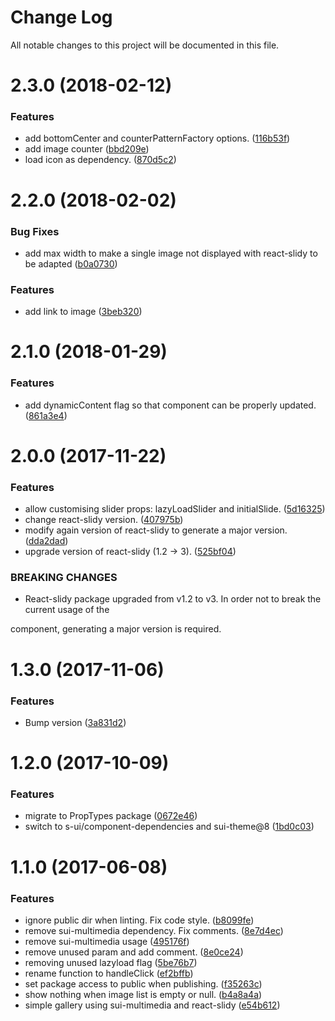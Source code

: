 # Change Log

All notable changes to this project will be documented in this file.

<a name="2.3.0"></a>
# 2.3.0 (2018-02-12)


### Features

* add bottomCenter and counterPatternFactory options. ([116b53f](https://github.com/SUI-Components/sui-components/commit/116b53f))
* add image counter ([bbd209e](https://github.com/SUI-Components/sui-components/commit/bbd209e))
* load icon as dependency. ([870d5c2](https://github.com/SUI-Components/sui-components/commit/870d5c2))



<a name="2.2.0"></a>
# 2.2.0 (2018-02-02)


### Bug Fixes

* add max width to make a single image not displayed with react-slidy to be adapted ([b0a0730](https://github.com/SUI-Components/sui-components/commit/b0a0730))


### Features

* add link to image ([3beb320](https://github.com/SUI-Components/sui-components/commit/3beb320))



<a name="2.1.0"></a>
# 2.1.0 (2018-01-29)


### Features

* add dynamicContent flag so that component can be properly updated. ([861a3e4](https://github.com/SUI-Components/sui-components/commit/861a3e4))



<a name="2.0.0"></a>
# 2.0.0 (2017-11-22)


### Features

* allow customising slider props: lazyLoadSlider and initialSlide. ([5d16325](https://github.com/SUI-Components/sui-components/commit/5d16325))
* change react-slidy version. ([407975b](https://github.com/SUI-Components/sui-components/commit/407975b))
* modify again version of react-slidy to generate a major version. ([dda2dad](https://github.com/SUI-Components/sui-components/commit/dda2dad))
* upgrade version of react-slidy (1.2 -> 3). ([525bf04](https://github.com/SUI-Components/sui-components/commit/525bf04))


### BREAKING CHANGES

* React-slidy package upgraded from v1.2 to v3. In order not to break the current usage of the

component, generating a major version is required.



<a name="1.3.0"></a>
# 1.3.0 (2017-11-06)


### Features

* Bump version ([3a831d2](https://github.com/SUI-Components/sui-components/commit/3a831d2))



<a name="1.2.0"></a>
# 1.2.0 (2017-10-09)


### Features

* migrate to PropTypes package ([0672e46](https://github.com/SUI-Components/sui-components/commit/0672e46))
* switch to s-ui/component-dependencies and sui-theme@8 ([1bd0c03](https://github.com/SUI-Components/sui-components/commit/1bd0c03))



<a name="1.1.0"></a>
# 1.1.0 (2017-06-08)


### Features

* ignore public dir when linting. Fix code style. ([b8099fe](https://github.com/SUI-Components/sui-components/commit/b8099fe))
* remove sui-multimedia dependency. Fix comments. ([8e7d4ec](https://github.com/SUI-Components/sui-components/commit/8e7d4ec))
* remove sui-multimedia usage ([495176f](https://github.com/SUI-Components/sui-components/commit/495176f))
* remove unused param and add comment. ([8e0ce24](https://github.com/SUI-Components/sui-components/commit/8e0ce24))
* removing unused lazyload flag ([5be76b7](https://github.com/SUI-Components/sui-components/commit/5be76b7))
* rename function to handleClick ([ef2bffb](https://github.com/SUI-Components/sui-components/commit/ef2bffb))
* set package access to public when publishing. ([f35263c](https://github.com/SUI-Components/sui-components/commit/f35263c))
* show nothing when image list is empty or null. ([b4a8a4a](https://github.com/SUI-Components/sui-components/commit/b4a8a4a))
* simple gallery using sui-multimedia and react-slidy ([e54b612](https://github.com/SUI-Components/sui-components/commit/e54b612))



